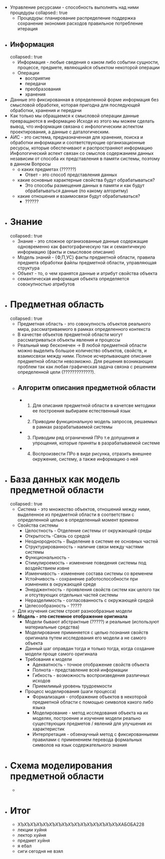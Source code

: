 - Управление ресурсами - способность выполнять над ними процедуры
  collapsed:: true
	- Процедуры:
	  планирование
	  распределение
	  поддержка
	  сохранение
	  экономия расходов
	  правильное потребление
	  итерация
- ## Информация
  collapsed:: true
	- Информация - любые сведения о каком либо событии сущности, процессе, предмете, являющийся объектом некоторой операции
	- Операции
		- восприятие
		- передачи
		- преобразования
		- хранения
- Данные это фиксированная в определенной форме информация без смысловой обработке, которая пригодна для последующей обработки, хранения и передачи
- Как только мы обращаемся к смысловой операции данные превращаются в информацию
  Исходя из этого мы можем сделать вывод, что информация связана с инфологическим аспектом проектирования, а данные с даталогическим.
- АИС - это система, предназначенная для хранения, поиска и обработки информации и соответствующие организационные ресурсы, которые обеспечивают и распространяют информацию
  Инфологический аспект связан со смыслов содержанием данных независим от способа их представления в памяти системы, поэтому в данном
  Вопросы
	- о каких предметах (??????)
		- Ответ - это способ представления данных
	- какие основные характерные свойства будут обрабатываться?
		- Это способы размещения данных в памяти и как будут обрабатываться данные (по какому алгоритму)
	- какие отношения и взаимосвязи будут обрабатываться?
		- ??????
- # Знание
  collapsed:: true
	- Знание - это сложное организованные данные содержащие одновременно как фактографическую так и семантичекую информацию (факты и смысловое описание)
	- Модель знаний - {Ф,П,УС} факты предметной области, правила предмета обработки файлы предметной области, управляющая структура
	- Объект - то, о чем хранятся данные и атрибут свойства объекта
	- семантическая информация объекта определяется совокупностью атрибутов
- # Предметная область
  collapsed:: true
	- Предметная область - это совокупность объектов реального мира, рассматриваемого в рамках определенного контекста
	- В качестве объектов предметной области могут рассматриваться объекты явления и процессы
	- Реальный мир бесконечен -> В любой предметной области можно выделить большое количество объектов, свойств, и взаимосвязи между ними. Полное исчерпывающее описание предметной области невозможно. 
	  Для решения возникающих проблем так как любая графическая задача связна с решением определенной цели (?????????????).
	- ## Алгоритм описания предметной области
		- 1) Для описания предметной области в качетсве методики ее построения выбираем естественный язык
		- 2) Приводим функциональную модель запросов, решаемых в рамках разрабатываемой системы
		- 3) Приводим ряд ограничений ПРо т.е допущения и упрощения, которые приняты в разрабатываемой системе
		- 4) Воспроизвести ПРо в виде рисунка, отразить внешнее окружение, систему, а также информацию о ней
- # База данных как модель предметной области
  collapsed:: true
	- Система - это множество объектов, отношений между ними, выделенное из предметной области в соответствии с определенной целью в определенный момент времени
	- Свойства системы
		- Целостность - Отделение системы от окружающей среды
		- Открытость -Связь со средой
		- Неоднородность - Выделение в системе ее основных частей
		- Структурированность - наличие связи между частями системы
		- Функциональность -
		- Стимулироемость - изменение поведения системы под воздействием извне
		- Изменчивость - изменение состава системы со временем
		- Устойчивость - сохранение работоспособности при измнениях в окружающей среде
		- Энерджентность - проявления свойств систем как целого так и отсутвующих отдельных частей системы
		- Неразделимость - согласованность с окружающей средой
		- Целесообразность - ?????
	- Для изучения систем строят разнообразные модели
	- **Модель - это системное отображение оригинала**
		- Модели бывают абстрактные (?????) и реальные (используют материальные средства)
		- Моделирование приминяется с целью познания свойств оригинала путем исследования его модели а не самого объекта
		- Данный шаг оправдан тогда и только тогда, когда создание модели проще самого оригинала
		- Требования к модели
			- Адекватность - точное отображение свойств объекта
			- Полнота - представление всей информации
			- Гибкость - возможность воспроизведения различных исходов
			- Приемлимый уровень трудоемкости
		- Процесс моделирования (шаги процесса)
			- Формализация - отображение объектов в некоторой предметной области с помощью символов какого либо языка
			- Моделирование - метод исследования объекта на их моделях, построение и изучение модели реально существующих предметов / явлений для улучшения их характеристик
			- Интерпретация - обзенаучный метод с фиксированныеми правилами с применением  перевода формальных символов на язык содержательного знания
- # Схема моделирования предметной области
	-
- # Итог
	- ХЪХЪХЪХЪХЪХЪХЪХЪХЪХЪХЪХЪХЪХЪХЪХЪХАБОБА228
	- лекции хуйня
	- лектор хуйня
	- предмет хуйня
	- я ебал
	- сиги сегодня не взял